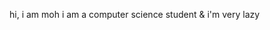 hi, i am moh
i am a computer science student
& i'm very lazy

<!---
Fear112/Fear112 is a ✨ special ✨ repository because its `README.md` (this file) appears on your GitHub profile.
You can click the Preview link to take a look at your changes.
--->
